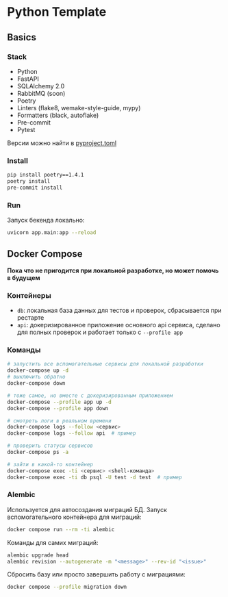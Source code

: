 # Python Template
## Basics
### Stack
- Python
- FastAPI
- SQLAlchemy 2.0
- RabbitMQ (soon)
- Poetry
- Linters (flake8, wemake-style-guide, mypy)
- Formatters (black, autoflake)
- Pre-commit
- Pytest

Версии можно найти в [pyproject.toml](./pyproject.toml)

### Install
```sh
pip install poetry==1.4.1
poetry install
pre-commit install
```

### Run
Запуск бекенда локально:
```sh
uvicorn app.main:app --reload
```

## Docker Compose
**Пока что не пригодится при локальной разработке, но может помочь в будущем**

### Контейнеры
- `db`: локальная база данных для тестов и проверок, сбрасывается при рестарте
- `api`: докеризированное приложение основного api сервиса, сделано для полных проверок и работает только с `--profile app`

### Команды
```sh
# запустить все вспомогательные сервисы для локальной разработки
docker-compose up -d
# выключить обратно
docker-compose down

# тоже самое, но вместе с докеризированным приложением
docker-compose --profile app up -d
docker-compose --profile app down

# смотреть логи в реальном времени
docker-compose logs --follow <сервис>
docker-compose logs --follow api  # пример

# проверить статусы сервисов
docker-compose ps -a

# зайти в какой-то контейнер
docker-compose exec -ti <сервис> <shell-команда>
docker-compose exec -ti db psql -U test -d test  # пример
```

### Alembic
Используется для автосоздания миграций БД. Запуск вспомогательного контейнера для миграций:
```sh
docker compose run --rm -ti alembic
```
Команды для самих миграций:
```sh
alembic upgrade head
alembic revision --autogenerate -m "<message>" --rev-id "<issue>"
```
Сбросить базу или просто завершить работу с миграциями:
```sh
docker compose --profile migration down
```
